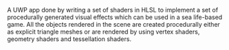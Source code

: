 A UWP app done by writing a set of shaders in HLSL to implement a set of procedurally generated visual effects which can be used in a sea life-based game. All the objects rendered in the scene are created procedurally either as explicit triangle meshes or are rendered by using vertex shaders, geometry shaders and tessellation shaders.